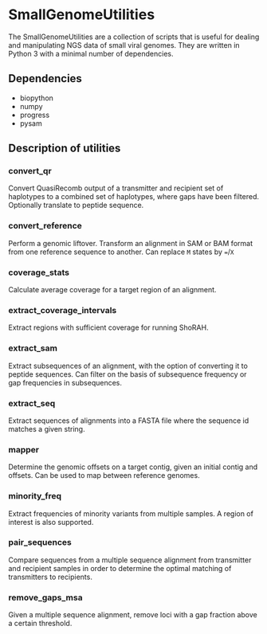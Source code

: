 # SmallGenomeUtilities
The SmallGenomeUtilities are a collection of scripts that is useful for dealing and manipulating NGS data of small viral genomes. They are written in Python 3 with a minimal number of dependencies.

## Dependencies
- biopython
- numpy
- progress
- pysam

## Description of utilities
### convert_qr
Convert QuasiRecomb output of a transmitter and recipient set of haplotypes to a combined set of haplotypes, where gaps have been filtered. Optionally translate to peptide sequence.

### convert_reference
Perform a genomic liftover. Transform an alignment in SAM or BAM format from one reference sequence to another. Can replace `M` states by `=`/`X`

### coverage_stats
Calculate average coverage for a target region of an alignment.

### extract_coverage_intervals
Extract regions with sufficient coverage for running ShoRAH.

### extract_sam
Extract subsequences of an alignment, with the option of converting it to peptide sequences. Can filter on the basis of subsequence frequency or gap frequencies in subsequences.

### extract_seq
Extract sequences of alignments into a FASTA file where the sequence id matches a given string.

### mapper
Determine the genomic offsets on a target contig, given an initial contig and offsets. Can be used to map between reference genomes.

### minority_freq
Extract frequencies of minority variants from multiple samples. A region of interest is also supported.

### pair_sequences
Compare sequences from a multiple sequence alignment from transmitter and recipient samples in order to determine the optimal matching of transmitters to recipients.

### remove_gaps_msa
Given a multiple sequence alignment, remove loci with a gap fraction above a certain threshold.


